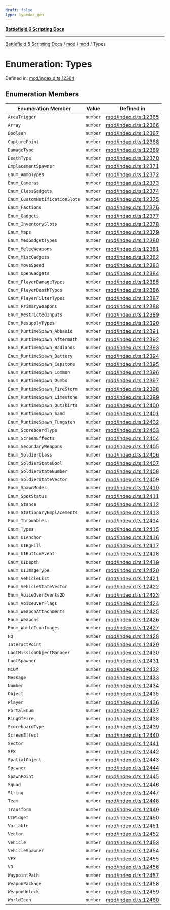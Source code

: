 ```yaml
---
draft: false
type: typedoc_gen
---
```


[**Battlefield 6 Scripting Docs**](../../../_index.md)

***

[Battlefield 6 Scripting Docs](../../../_index.md) / [mod](../../_index.md) / [mod](../_index.md) / Types

# Enumeration: Types

Defined in: [mod/index.d.ts:12364](https://github.com/battlefield-portal-community/portal-docs/blob/ff09b2690670f74de7e97198022e5a97ff1161ff/generators/santiago/mod/index.d.ts#L12364)

## Enumeration Members

| Enumeration Member | Value | Defined in |
| ------ | ------ | ------ |
| <a id="areatrigger"></a> `AreaTrigger` | `number` | [mod/index.d.ts:12365](https://github.com/battlefield-portal-community/portal-docs/blob/ff09b2690670f74de7e97198022e5a97ff1161ff/generators/santiago/mod/index.d.ts#L12365) |
| <a id="array"></a> `Array` | `number` | [mod/index.d.ts:12366](https://github.com/battlefield-portal-community/portal-docs/blob/ff09b2690670f74de7e97198022e5a97ff1161ff/generators/santiago/mod/index.d.ts#L12366) |
| <a id="boolean"></a> `Boolean` | `number` | [mod/index.d.ts:12367](https://github.com/battlefield-portal-community/portal-docs/blob/ff09b2690670f74de7e97198022e5a97ff1161ff/generators/santiago/mod/index.d.ts#L12367) |
| <a id="capturepoint"></a> `CapturePoint` | `number` | [mod/index.d.ts:12368](https://github.com/battlefield-portal-community/portal-docs/blob/ff09b2690670f74de7e97198022e5a97ff1161ff/generators/santiago/mod/index.d.ts#L12368) |
| <a id="damagetype"></a> `DamageType` | `number` | [mod/index.d.ts:12369](https://github.com/battlefield-portal-community/portal-docs/blob/ff09b2690670f74de7e97198022e5a97ff1161ff/generators/santiago/mod/index.d.ts#L12369) |
| <a id="deathtype"></a> `DeathType` | `number` | [mod/index.d.ts:12370](https://github.com/battlefield-portal-community/portal-docs/blob/ff09b2690670f74de7e97198022e5a97ff1161ff/generators/santiago/mod/index.d.ts#L12370) |
| <a id="emplacementspawner"></a> `EmplacementSpawner` | `number` | [mod/index.d.ts:12371](https://github.com/battlefield-portal-community/portal-docs/blob/ff09b2690670f74de7e97198022e5a97ff1161ff/generators/santiago/mod/index.d.ts#L12371) |
| <a id="enum_ammotypes"></a> `Enum_AmmoTypes` | `number` | [mod/index.d.ts:12372](https://github.com/battlefield-portal-community/portal-docs/blob/ff09b2690670f74de7e97198022e5a97ff1161ff/generators/santiago/mod/index.d.ts#L12372) |
| <a id="enum_cameras"></a> `Enum_Cameras` | `number` | [mod/index.d.ts:12373](https://github.com/battlefield-portal-community/portal-docs/blob/ff09b2690670f74de7e97198022e5a97ff1161ff/generators/santiago/mod/index.d.ts#L12373) |
| <a id="enum_classgadgets"></a> `Enum_ClassGadgets` | `number` | [mod/index.d.ts:12374](https://github.com/battlefield-portal-community/portal-docs/blob/ff09b2690670f74de7e97198022e5a97ff1161ff/generators/santiago/mod/index.d.ts#L12374) |
| <a id="enum_customnotificationslots"></a> `Enum_CustomNotificationSlots` | `number` | [mod/index.d.ts:12375](https://github.com/battlefield-portal-community/portal-docs/blob/ff09b2690670f74de7e97198022e5a97ff1161ff/generators/santiago/mod/index.d.ts#L12375) |
| <a id="enum_factions"></a> `Enum_Factions` | `number` | [mod/index.d.ts:12376](https://github.com/battlefield-portal-community/portal-docs/blob/ff09b2690670f74de7e97198022e5a97ff1161ff/generators/santiago/mod/index.d.ts#L12376) |
| <a id="enum_gadgets"></a> `Enum_Gadgets` | `number` | [mod/index.d.ts:12377](https://github.com/battlefield-portal-community/portal-docs/blob/ff09b2690670f74de7e97198022e5a97ff1161ff/generators/santiago/mod/index.d.ts#L12377) |
| <a id="enum_inventoryslots"></a> `Enum_InventorySlots` | `number` | [mod/index.d.ts:12378](https://github.com/battlefield-portal-community/portal-docs/blob/ff09b2690670f74de7e97198022e5a97ff1161ff/generators/santiago/mod/index.d.ts#L12378) |
| <a id="enum_maps"></a> `Enum_Maps` | `number` | [mod/index.d.ts:12379](https://github.com/battlefield-portal-community/portal-docs/blob/ff09b2690670f74de7e97198022e5a97ff1161ff/generators/santiago/mod/index.d.ts#L12379) |
| <a id="enum_medgadgettypes"></a> `Enum_MedGadgetTypes` | `number` | [mod/index.d.ts:12380](https://github.com/battlefield-portal-community/portal-docs/blob/ff09b2690670f74de7e97198022e5a97ff1161ff/generators/santiago/mod/index.d.ts#L12380) |
| <a id="enum_meleeweapons"></a> `Enum_MeleeWeapons` | `number` | [mod/index.d.ts:12381](https://github.com/battlefield-portal-community/portal-docs/blob/ff09b2690670f74de7e97198022e5a97ff1161ff/generators/santiago/mod/index.d.ts#L12381) |
| <a id="enum_miscgadgets"></a> `Enum_MiscGadgets` | `number` | [mod/index.d.ts:12382](https://github.com/battlefield-portal-community/portal-docs/blob/ff09b2690670f74de7e97198022e5a97ff1161ff/generators/santiago/mod/index.d.ts#L12382) |
| <a id="enum_movespeed"></a> `Enum_MoveSpeed` | `number` | [mod/index.d.ts:12383](https://github.com/battlefield-portal-community/portal-docs/blob/ff09b2690670f74de7e97198022e5a97ff1161ff/generators/santiago/mod/index.d.ts#L12383) |
| <a id="enum_opengadgets"></a> `Enum_OpenGadgets` | `number` | [mod/index.d.ts:12384](https://github.com/battlefield-portal-community/portal-docs/blob/ff09b2690670f74de7e97198022e5a97ff1161ff/generators/santiago/mod/index.d.ts#L12384) |
| <a id="enum_playerdamagetypes"></a> `Enum_PlayerDamageTypes` | `number` | [mod/index.d.ts:12385](https://github.com/battlefield-portal-community/portal-docs/blob/ff09b2690670f74de7e97198022e5a97ff1161ff/generators/santiago/mod/index.d.ts#L12385) |
| <a id="enum_playerdeathtypes"></a> `Enum_PlayerDeathTypes` | `number` | [mod/index.d.ts:12386](https://github.com/battlefield-portal-community/portal-docs/blob/ff09b2690670f74de7e97198022e5a97ff1161ff/generators/santiago/mod/index.d.ts#L12386) |
| <a id="enum_playerfiltertypes"></a> `Enum_PlayerFilterTypes` | `number` | [mod/index.d.ts:12387](https://github.com/battlefield-portal-community/portal-docs/blob/ff09b2690670f74de7e97198022e5a97ff1161ff/generators/santiago/mod/index.d.ts#L12387) |
| <a id="enum_primaryweapons"></a> `Enum_PrimaryWeapons` | `number` | [mod/index.d.ts:12388](https://github.com/battlefield-portal-community/portal-docs/blob/ff09b2690670f74de7e97198022e5a97ff1161ff/generators/santiago/mod/index.d.ts#L12388) |
| <a id="enum_restrictedinputs"></a> `Enum_RestrictedInputs` | `number` | [mod/index.d.ts:12389](https://github.com/battlefield-portal-community/portal-docs/blob/ff09b2690670f74de7e97198022e5a97ff1161ff/generators/santiago/mod/index.d.ts#L12389) |
| <a id="enum_resupplytypes"></a> `Enum_ResupplyTypes` | `number` | [mod/index.d.ts:12390](https://github.com/battlefield-portal-community/portal-docs/blob/ff09b2690670f74de7e97198022e5a97ff1161ff/generators/santiago/mod/index.d.ts#L12390) |
| <a id="enum_runtimespawn_abbasid"></a> `Enum_RuntimeSpawn_Abbasid` | `number` | [mod/index.d.ts:12391](https://github.com/battlefield-portal-community/portal-docs/blob/ff09b2690670f74de7e97198022e5a97ff1161ff/generators/santiago/mod/index.d.ts#L12391) |
| <a id="enum_runtimespawn_aftermath"></a> `Enum_RuntimeSpawn_Aftermath` | `number` | [mod/index.d.ts:12392](https://github.com/battlefield-portal-community/portal-docs/blob/ff09b2690670f74de7e97198022e5a97ff1161ff/generators/santiago/mod/index.d.ts#L12392) |
| <a id="enum_runtimespawn_badlands"></a> `Enum_RuntimeSpawn_Badlands` | `number` | [mod/index.d.ts:12393](https://github.com/battlefield-portal-community/portal-docs/blob/ff09b2690670f74de7e97198022e5a97ff1161ff/generators/santiago/mod/index.d.ts#L12393) |
| <a id="enum_runtimespawn_battery"></a> `Enum_RuntimeSpawn_Battery` | `number` | [mod/index.d.ts:12394](https://github.com/battlefield-portal-community/portal-docs/blob/ff09b2690670f74de7e97198022e5a97ff1161ff/generators/santiago/mod/index.d.ts#L12394) |
| <a id="enum_runtimespawn_capstone"></a> `Enum_RuntimeSpawn_Capstone` | `number` | [mod/index.d.ts:12395](https://github.com/battlefield-portal-community/portal-docs/blob/ff09b2690670f74de7e97198022e5a97ff1161ff/generators/santiago/mod/index.d.ts#L12395) |
| <a id="enum_runtimespawn_common"></a> `Enum_RuntimeSpawn_Common` | `number` | [mod/index.d.ts:12396](https://github.com/battlefield-portal-community/portal-docs/blob/ff09b2690670f74de7e97198022e5a97ff1161ff/generators/santiago/mod/index.d.ts#L12396) |
| <a id="enum_runtimespawn_dumbo"></a> `Enum_RuntimeSpawn_Dumbo` | `number` | [mod/index.d.ts:12397](https://github.com/battlefield-portal-community/portal-docs/blob/ff09b2690670f74de7e97198022e5a97ff1161ff/generators/santiago/mod/index.d.ts#L12397) |
| <a id="enum_runtimespawn_firestorm"></a> `Enum_RuntimeSpawn_FireStorm` | `number` | [mod/index.d.ts:12398](https://github.com/battlefield-portal-community/portal-docs/blob/ff09b2690670f74de7e97198022e5a97ff1161ff/generators/santiago/mod/index.d.ts#L12398) |
| <a id="enum_runtimespawn_limestone"></a> `Enum_RuntimeSpawn_Limestone` | `number` | [mod/index.d.ts:12399](https://github.com/battlefield-portal-community/portal-docs/blob/ff09b2690670f74de7e97198022e5a97ff1161ff/generators/santiago/mod/index.d.ts#L12399) |
| <a id="enum_runtimespawn_outskirts"></a> `Enum_RuntimeSpawn_Outskirts` | `number` | [mod/index.d.ts:12400](https://github.com/battlefield-portal-community/portal-docs/blob/ff09b2690670f74de7e97198022e5a97ff1161ff/generators/santiago/mod/index.d.ts#L12400) |
| <a id="enum_runtimespawn_sand"></a> `Enum_RuntimeSpawn_Sand` | `number` | [mod/index.d.ts:12401](https://github.com/battlefield-portal-community/portal-docs/blob/ff09b2690670f74de7e97198022e5a97ff1161ff/generators/santiago/mod/index.d.ts#L12401) |
| <a id="enum_runtimespawn_tungsten"></a> `Enum_RuntimeSpawn_Tungsten` | `number` | [mod/index.d.ts:12402](https://github.com/battlefield-portal-community/portal-docs/blob/ff09b2690670f74de7e97198022e5a97ff1161ff/generators/santiago/mod/index.d.ts#L12402) |
| <a id="enum_scoreboardtype"></a> `Enum_ScoreboardType` | `number` | [mod/index.d.ts:12403](https://github.com/battlefield-portal-community/portal-docs/blob/ff09b2690670f74de7e97198022e5a97ff1161ff/generators/santiago/mod/index.d.ts#L12403) |
| <a id="enum_screeneffects"></a> `Enum_ScreenEffects` | `number` | [mod/index.d.ts:12404](https://github.com/battlefield-portal-community/portal-docs/blob/ff09b2690670f74de7e97198022e5a97ff1161ff/generators/santiago/mod/index.d.ts#L12404) |
| <a id="enum_secondaryweapons"></a> `Enum_SecondaryWeapons` | `number` | [mod/index.d.ts:12405](https://github.com/battlefield-portal-community/portal-docs/blob/ff09b2690670f74de7e97198022e5a97ff1161ff/generators/santiago/mod/index.d.ts#L12405) |
| <a id="enum_soldierclass"></a> `Enum_SoldierClass` | `number` | [mod/index.d.ts:12406](https://github.com/battlefield-portal-community/portal-docs/blob/ff09b2690670f74de7e97198022e5a97ff1161ff/generators/santiago/mod/index.d.ts#L12406) |
| <a id="enum_soldierstatebool"></a> `Enum_SoldierStateBool` | `number` | [mod/index.d.ts:12407](https://github.com/battlefield-portal-community/portal-docs/blob/ff09b2690670f74de7e97198022e5a97ff1161ff/generators/santiago/mod/index.d.ts#L12407) |
| <a id="enum_soldierstatenumber"></a> `Enum_SoldierStateNumber` | `number` | [mod/index.d.ts:12408](https://github.com/battlefield-portal-community/portal-docs/blob/ff09b2690670f74de7e97198022e5a97ff1161ff/generators/santiago/mod/index.d.ts#L12408) |
| <a id="enum_soldierstatevector"></a> `Enum_SoldierStateVector` | `number` | [mod/index.d.ts:12409](https://github.com/battlefield-portal-community/portal-docs/blob/ff09b2690670f74de7e97198022e5a97ff1161ff/generators/santiago/mod/index.d.ts#L12409) |
| <a id="enum_spawnmodes"></a> `Enum_SpawnModes` | `number` | [mod/index.d.ts:12410](https://github.com/battlefield-portal-community/portal-docs/blob/ff09b2690670f74de7e97198022e5a97ff1161ff/generators/santiago/mod/index.d.ts#L12410) |
| <a id="enum_spotstatus"></a> `Enum_SpotStatus` | `number` | [mod/index.d.ts:12411](https://github.com/battlefield-portal-community/portal-docs/blob/ff09b2690670f74de7e97198022e5a97ff1161ff/generators/santiago/mod/index.d.ts#L12411) |
| <a id="enum_stance"></a> `Enum_Stance` | `number` | [mod/index.d.ts:12412](https://github.com/battlefield-portal-community/portal-docs/blob/ff09b2690670f74de7e97198022e5a97ff1161ff/generators/santiago/mod/index.d.ts#L12412) |
| <a id="enum_stationaryemplacements"></a> `Enum_StationaryEmplacements` | `number` | [mod/index.d.ts:12413](https://github.com/battlefield-portal-community/portal-docs/blob/ff09b2690670f74de7e97198022e5a97ff1161ff/generators/santiago/mod/index.d.ts#L12413) |
| <a id="enum_throwables"></a> `Enum_Throwables` | `number` | [mod/index.d.ts:12414](https://github.com/battlefield-portal-community/portal-docs/blob/ff09b2690670f74de7e97198022e5a97ff1161ff/generators/santiago/mod/index.d.ts#L12414) |
| <a id="enum_types"></a> `Enum_Types` | `number` | [mod/index.d.ts:12415](https://github.com/battlefield-portal-community/portal-docs/blob/ff09b2690670f74de7e97198022e5a97ff1161ff/generators/santiago/mod/index.d.ts#L12415) |
| <a id="enum_uianchor"></a> `Enum_UIAnchor` | `number` | [mod/index.d.ts:12416](https://github.com/battlefield-portal-community/portal-docs/blob/ff09b2690670f74de7e97198022e5a97ff1161ff/generators/santiago/mod/index.d.ts#L12416) |
| <a id="enum_uibgfill"></a> `Enum_UIBgFill` | `number` | [mod/index.d.ts:12417](https://github.com/battlefield-portal-community/portal-docs/blob/ff09b2690670f74de7e97198022e5a97ff1161ff/generators/santiago/mod/index.d.ts#L12417) |
| <a id="enum_uibuttonevent"></a> `Enum_UIButtonEvent` | `number` | [mod/index.d.ts:12418](https://github.com/battlefield-portal-community/portal-docs/blob/ff09b2690670f74de7e97198022e5a97ff1161ff/generators/santiago/mod/index.d.ts#L12418) |
| <a id="enum_uidepth"></a> `Enum_UIDepth` | `number` | [mod/index.d.ts:12419](https://github.com/battlefield-portal-community/portal-docs/blob/ff09b2690670f74de7e97198022e5a97ff1161ff/generators/santiago/mod/index.d.ts#L12419) |
| <a id="enum_uiimagetype"></a> `Enum_UIImageType` | `number` | [mod/index.d.ts:12420](https://github.com/battlefield-portal-community/portal-docs/blob/ff09b2690670f74de7e97198022e5a97ff1161ff/generators/santiago/mod/index.d.ts#L12420) |
| <a id="enum_vehiclelist"></a> `Enum_VehicleList` | `number` | [mod/index.d.ts:12421](https://github.com/battlefield-portal-community/portal-docs/blob/ff09b2690670f74de7e97198022e5a97ff1161ff/generators/santiago/mod/index.d.ts#L12421) |
| <a id="enum_vehiclestatevector"></a> `Enum_VehicleStateVector` | `number` | [mod/index.d.ts:12422](https://github.com/battlefield-portal-community/portal-docs/blob/ff09b2690670f74de7e97198022e5a97ff1161ff/generators/santiago/mod/index.d.ts#L12422) |
| <a id="enum_voiceoverevents2d"></a> `Enum_VoiceOverEvents2D` | `number` | [mod/index.d.ts:12423](https://github.com/battlefield-portal-community/portal-docs/blob/ff09b2690670f74de7e97198022e5a97ff1161ff/generators/santiago/mod/index.d.ts#L12423) |
| <a id="enum_voiceoverflags"></a> `Enum_VoiceOverFlags` | `number` | [mod/index.d.ts:12424](https://github.com/battlefield-portal-community/portal-docs/blob/ff09b2690670f74de7e97198022e5a97ff1161ff/generators/santiago/mod/index.d.ts#L12424) |
| <a id="enum_weaponattachments"></a> `Enum_WeaponAttachments` | `number` | [mod/index.d.ts:12425](https://github.com/battlefield-portal-community/portal-docs/blob/ff09b2690670f74de7e97198022e5a97ff1161ff/generators/santiago/mod/index.d.ts#L12425) |
| <a id="enum_weapons"></a> `Enum_Weapons` | `number` | [mod/index.d.ts:12426](https://github.com/battlefield-portal-community/portal-docs/blob/ff09b2690670f74de7e97198022e5a97ff1161ff/generators/santiago/mod/index.d.ts#L12426) |
| <a id="enum_worldiconimages"></a> `Enum_WorldIconImages` | `number` | [mod/index.d.ts:12427](https://github.com/battlefield-portal-community/portal-docs/blob/ff09b2690670f74de7e97198022e5a97ff1161ff/generators/santiago/mod/index.d.ts#L12427) |
| <a id="hq"></a> `HQ` | `number` | [mod/index.d.ts:12428](https://github.com/battlefield-portal-community/portal-docs/blob/ff09b2690670f74de7e97198022e5a97ff1161ff/generators/santiago/mod/index.d.ts#L12428) |
| <a id="interactpoint"></a> `InteractPoint` | `number` | [mod/index.d.ts:12429](https://github.com/battlefield-portal-community/portal-docs/blob/ff09b2690670f74de7e97198022e5a97ff1161ff/generators/santiago/mod/index.d.ts#L12429) |
| <a id="lootmissionobjectmanager"></a> `LootMissionObjectManager` | `number` | [mod/index.d.ts:12430](https://github.com/battlefield-portal-community/portal-docs/blob/ff09b2690670f74de7e97198022e5a97ff1161ff/generators/santiago/mod/index.d.ts#L12430) |
| <a id="lootspawner"></a> `LootSpawner` | `number` | [mod/index.d.ts:12431](https://github.com/battlefield-portal-community/portal-docs/blob/ff09b2690670f74de7e97198022e5a97ff1161ff/generators/santiago/mod/index.d.ts#L12431) |
| <a id="mcom"></a> `MCOM` | `number` | [mod/index.d.ts:12432](https://github.com/battlefield-portal-community/portal-docs/blob/ff09b2690670f74de7e97198022e5a97ff1161ff/generators/santiago/mod/index.d.ts#L12432) |
| <a id="message"></a> `Message` | `number` | [mod/index.d.ts:12433](https://github.com/battlefield-portal-community/portal-docs/blob/ff09b2690670f74de7e97198022e5a97ff1161ff/generators/santiago/mod/index.d.ts#L12433) |
| <a id="number"></a> `Number` | `number` | [mod/index.d.ts:12434](https://github.com/battlefield-portal-community/portal-docs/blob/ff09b2690670f74de7e97198022e5a97ff1161ff/generators/santiago/mod/index.d.ts#L12434) |
| <a id="object"></a> `Object` | `number` | [mod/index.d.ts:12435](https://github.com/battlefield-portal-community/portal-docs/blob/ff09b2690670f74de7e97198022e5a97ff1161ff/generators/santiago/mod/index.d.ts#L12435) |
| <a id="player"></a> `Player` | `number` | [mod/index.d.ts:12436](https://github.com/battlefield-portal-community/portal-docs/blob/ff09b2690670f74de7e97198022e5a97ff1161ff/generators/santiago/mod/index.d.ts#L12436) |
| <a id="portalenum"></a> `PortalEnum` | `number` | [mod/index.d.ts:12437](https://github.com/battlefield-portal-community/portal-docs/blob/ff09b2690670f74de7e97198022e5a97ff1161ff/generators/santiago/mod/index.d.ts#L12437) |
| <a id="ringoffire"></a> `RingOfFire` | `number` | [mod/index.d.ts:12438](https://github.com/battlefield-portal-community/portal-docs/blob/ff09b2690670f74de7e97198022e5a97ff1161ff/generators/santiago/mod/index.d.ts#L12438) |
| <a id="scoreboardtype"></a> `ScoreboardType` | `number` | [mod/index.d.ts:12439](https://github.com/battlefield-portal-community/portal-docs/blob/ff09b2690670f74de7e97198022e5a97ff1161ff/generators/santiago/mod/index.d.ts#L12439) |
| <a id="screeneffect"></a> `ScreenEffect` | `number` | [mod/index.d.ts:12440](https://github.com/battlefield-portal-community/portal-docs/blob/ff09b2690670f74de7e97198022e5a97ff1161ff/generators/santiago/mod/index.d.ts#L12440) |
| <a id="sector"></a> `Sector` | `number` | [mod/index.d.ts:12441](https://github.com/battlefield-portal-community/portal-docs/blob/ff09b2690670f74de7e97198022e5a97ff1161ff/generators/santiago/mod/index.d.ts#L12441) |
| <a id="sfx"></a> `SFX` | `number` | [mod/index.d.ts:12442](https://github.com/battlefield-portal-community/portal-docs/blob/ff09b2690670f74de7e97198022e5a97ff1161ff/generators/santiago/mod/index.d.ts#L12442) |
| <a id="spatialobject"></a> `SpatialObject` | `number` | [mod/index.d.ts:12443](https://github.com/battlefield-portal-community/portal-docs/blob/ff09b2690670f74de7e97198022e5a97ff1161ff/generators/santiago/mod/index.d.ts#L12443) |
| <a id="spawner"></a> `Spawner` | `number` | [mod/index.d.ts:12444](https://github.com/battlefield-portal-community/portal-docs/blob/ff09b2690670f74de7e97198022e5a97ff1161ff/generators/santiago/mod/index.d.ts#L12444) |
| <a id="spawnpoint"></a> `SpawnPoint` | `number` | [mod/index.d.ts:12445](https://github.com/battlefield-portal-community/portal-docs/blob/ff09b2690670f74de7e97198022e5a97ff1161ff/generators/santiago/mod/index.d.ts#L12445) |
| <a id="squad"></a> `Squad` | `number` | [mod/index.d.ts:12446](https://github.com/battlefield-portal-community/portal-docs/blob/ff09b2690670f74de7e97198022e5a97ff1161ff/generators/santiago/mod/index.d.ts#L12446) |
| <a id="string"></a> `String` | `number` | [mod/index.d.ts:12447](https://github.com/battlefield-portal-community/portal-docs/blob/ff09b2690670f74de7e97198022e5a97ff1161ff/generators/santiago/mod/index.d.ts#L12447) |
| <a id="team"></a> `Team` | `number` | [mod/index.d.ts:12448](https://github.com/battlefield-portal-community/portal-docs/blob/ff09b2690670f74de7e97198022e5a97ff1161ff/generators/santiago/mod/index.d.ts#L12448) |
| <a id="transform"></a> `Transform` | `number` | [mod/index.d.ts:12449](https://github.com/battlefield-portal-community/portal-docs/blob/ff09b2690670f74de7e97198022e5a97ff1161ff/generators/santiago/mod/index.d.ts#L12449) |
| <a id="uiwidget"></a> `UIWidget` | `number` | [mod/index.d.ts:12450](https://github.com/battlefield-portal-community/portal-docs/blob/ff09b2690670f74de7e97198022e5a97ff1161ff/generators/santiago/mod/index.d.ts#L12450) |
| <a id="variable"></a> `Variable` | `number` | [mod/index.d.ts:12451](https://github.com/battlefield-portal-community/portal-docs/blob/ff09b2690670f74de7e97198022e5a97ff1161ff/generators/santiago/mod/index.d.ts#L12451) |
| <a id="vector"></a> `Vector` | `number` | [mod/index.d.ts:12452](https://github.com/battlefield-portal-community/portal-docs/blob/ff09b2690670f74de7e97198022e5a97ff1161ff/generators/santiago/mod/index.d.ts#L12452) |
| <a id="vehicle"></a> `Vehicle` | `number` | [mod/index.d.ts:12453](https://github.com/battlefield-portal-community/portal-docs/blob/ff09b2690670f74de7e97198022e5a97ff1161ff/generators/santiago/mod/index.d.ts#L12453) |
| <a id="vehiclespawner"></a> `VehicleSpawner` | `number` | [mod/index.d.ts:12454](https://github.com/battlefield-portal-community/portal-docs/blob/ff09b2690670f74de7e97198022e5a97ff1161ff/generators/santiago/mod/index.d.ts#L12454) |
| <a id="vfx"></a> `VFX` | `number` | [mod/index.d.ts:12455](https://github.com/battlefield-portal-community/portal-docs/blob/ff09b2690670f74de7e97198022e5a97ff1161ff/generators/santiago/mod/index.d.ts#L12455) |
| <a id="vo"></a> `VO` | `number` | [mod/index.d.ts:12456](https://github.com/battlefield-portal-community/portal-docs/blob/ff09b2690670f74de7e97198022e5a97ff1161ff/generators/santiago/mod/index.d.ts#L12456) |
| <a id="waypointpath"></a> `WaypointPath` | `number` | [mod/index.d.ts:12457](https://github.com/battlefield-portal-community/portal-docs/blob/ff09b2690670f74de7e97198022e5a97ff1161ff/generators/santiago/mod/index.d.ts#L12457) |
| <a id="weaponpackage"></a> `WeaponPackage` | `number` | [mod/index.d.ts:12458](https://github.com/battlefield-portal-community/portal-docs/blob/ff09b2690670f74de7e97198022e5a97ff1161ff/generators/santiago/mod/index.d.ts#L12458) |
| <a id="weaponunlock"></a> `WeaponUnlock` | `number` | [mod/index.d.ts:12459](https://github.com/battlefield-portal-community/portal-docs/blob/ff09b2690670f74de7e97198022e5a97ff1161ff/generators/santiago/mod/index.d.ts#L12459) |
| <a id="worldicon"></a> `WorldIcon` | `number` | [mod/index.d.ts:12460](https://github.com/battlefield-portal-community/portal-docs/blob/ff09b2690670f74de7e97198022e5a97ff1161ff/generators/santiago/mod/index.d.ts#L12460) |

